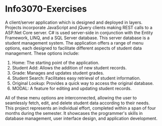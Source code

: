 # Info3070-Exercises
A client/server application which is  designed and deployed in layers. Projects incorporate JavaScript and jQuery clients making REST calls to a ASP.Net Core server. C# is used server-side in conjunction with the Entity Framework, LINQ, and a SQL Server database. This server database is a student management system. The application offers a range of menu options, each designed to facilitate different aspects of student data management. These options include:

1. Home: The starting point of the application.
2. Student Add: Allows the addition of new student records.
3. Grade: Manages and updates student grades.
4. Student Search: Facilitates easy retrieval of student information.
5. Original Lookup: Provides a quick way to access the original database.
6. MODAL: A feature for editing and updating student records.

All of these menu options are interconnected, allowing the user to seamlessly fetch, edit, and delete student data according to their needs. This project represents an individual effort, completed within a span of four months during the semester. It showcases the programmer's skills in database management, user interface design, and application development.

